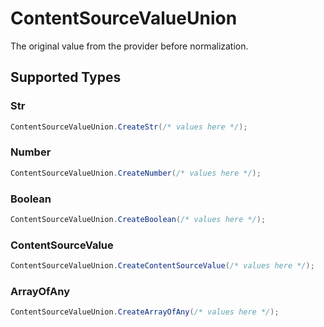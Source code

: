 # ContentSourceValueUnion

The original value from the provider before normalization.


## Supported Types

### Str

```csharp
ContentSourceValueUnion.CreateStr(/* values here */);
```

### Number

```csharp
ContentSourceValueUnion.CreateNumber(/* values here */);
```

### Boolean

```csharp
ContentSourceValueUnion.CreateBoolean(/* values here */);
```

### ContentSourceValue

```csharp
ContentSourceValueUnion.CreateContentSourceValue(/* values here */);
```

### ArrayOfAny

```csharp
ContentSourceValueUnion.CreateArrayOfAny(/* values here */);
```
